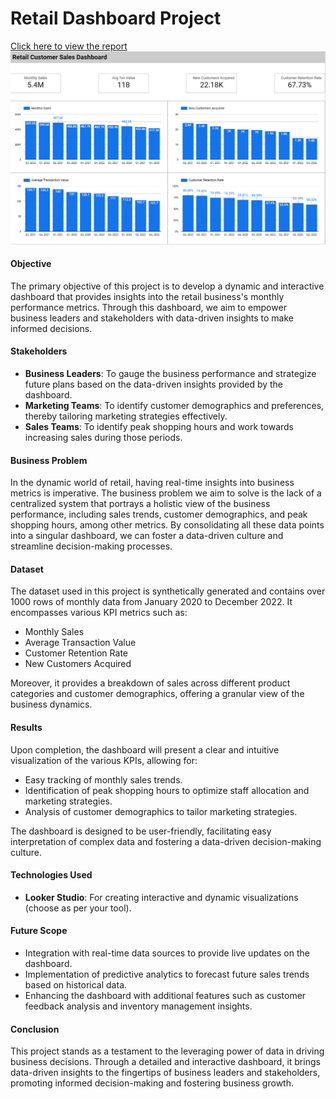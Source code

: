 # Retail Dashboard Project

[Click here to view the report](https://lookerstudio.google.com/embed/reporting/36c6172c-8e32-4a71-a143-d2931ce744ad/page/P47cD)
![Retail Dashboard](Retail_Dashboard_image.png)

#### **Objective**

The primary objective of this project is to develop a dynamic and interactive dashboard that provides insights into the retail business's monthly performance metrics. Through this dashboard, we aim to empower business leaders and stakeholders with data-driven insights to make informed decisions.

#### **Stakeholders**

- **Business Leaders**: To gauge the business performance and strategize future plans based on the data-driven insights provided by the dashboard.
- **Marketing Teams**: To identify customer demographics and preferences, thereby tailoring marketing strategies effectively.
- **Sales Teams**: To identify peak shopping hours and work towards increasing sales during those periods.

#### **Business Problem**

In the dynamic world of retail, having real-time insights into business metrics is imperative. The business problem we aim to solve is the lack of a centralized system that portrays a holistic view of the business performance, including sales trends, customer demographics, and peak shopping hours, among other metrics. By consolidating all these data points into a singular dashboard, we can foster a data-driven culture and streamline decision-making processes.

#### **Dataset**

The dataset used in this project is synthetically generated and contains over 1000 rows of monthly data from January 2020 to December 2022. It encompasses various KPI metrics such as:

- Monthly Sales
- Average Transaction Value
- Customer Retention Rate
- New Customers Acquired

Moreover, it provides a breakdown of sales across different product categories and customer demographics, offering a granular view of the business dynamics.

#### **Results**

Upon completion, the dashboard will present a clear and intuitive visualization of the various KPIs, allowing for:

- Easy tracking of monthly sales trends.
- Identification of peak shopping hours to optimize staff allocation and marketing strategies.
- Analysis of customer demographics to tailor marketing strategies.

The dashboard is designed to be user-friendly, facilitating easy interpretation of complex data and fostering a data-driven decision-making culture.

#### **Technologies Used**

- **Looker Studio**: For creating interactive and dynamic visualizations (choose as per your tool).

#### **Future Scope**

- Integration with real-time data sources to provide live updates on the dashboard.
- Implementation of predictive analytics to forecast future sales trends based on historical data.
- Enhancing the dashboard with additional features such as customer feedback analysis and inventory management insights.

#### **Conclusion**

This project stands as a testament to the leveraging power of data in driving business decisions. Through a detailed and interactive dashboard, it brings data-driven insights to the fingertips of business leaders and stakeholders, promoting informed decision-making and fostering business growth.